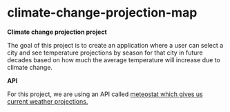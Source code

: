 # climate-change-projection-map

<strong>Climate change projection project</strong>

The goal of this project is to create an application where a user can select a city and see temperature projections by season for that city in future decades based on how much the average temperature will increase due to climate change. 

<strong>API</strong>

For this project, we are using an API called <a href="https://api.meteostat.net/">meteostat which gives us current weather projections. 
